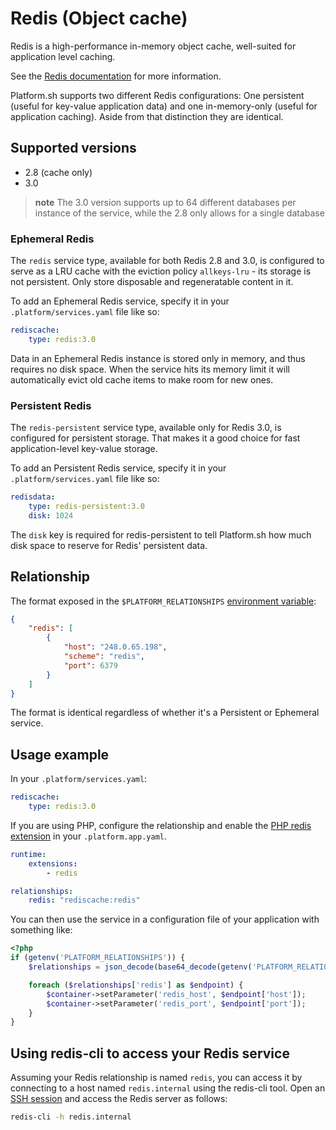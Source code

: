 # Redis (Object cache)

Redis is a high-performance in-memory object cache, well-suited for application level caching.

See the [Redis documentation](https://redis.io/documentation) for more information.

Platform.sh supports two different Redis configurations: One persistent (useful for key-value application data) and one in-memory-only (useful for application caching).  Aside from that distinction they are identical.

## Supported versions

* 2.8 (cache only)
* 3.0

> **note**
> The 3.0 version supports up to 64 different databases per instance of the service, while the 2.8 only allows for a single database

### Ephemeral Redis

The `redis` service type, available for both Redis 2.8 and 3.0, is configured to serve as a LRU cache with the eviction policy `allkeys-lru` - its storage is not persistent.  Only store disposable and regeneratable content in it.

To add an Ephemeral Redis service, specify it in your `.platform/services.yaml` file like so:

```yaml
rediscache:
    type: redis:3.0
```

Data in an Ephemeral Redis instance is stored only in memory, and thus requires no disk space.  When the service hits its memory limit it will automatically evict old cache items to make room for new ones.

### Persistent Redis

The `redis-persistent` service type, available only for Redis 3.0, is configured for persistent storage. That makes it a good choice for fast application-level key-value storage.

To add an Persistent Redis service, specify it in your `.platform/services.yaml` file like so:

```yaml
redisdata:
    type: redis-persistent:3.0
    disk: 1024
```

The `disk` key is required for redis-persistent to tell Platform.sh how much disk space to reserve for Redis' persistent data.

## Relationship

The format exposed in the ``$PLATFORM_RELATIONSHIPS`` [environment variable](/development/variables.md):

```json
{
    "redis": [
        {
            "host": "248.0.65.198",
            "scheme": "redis",
            "port": 6379
        }
    ]
}
```

The format is identical regardless of whether it's a Persistent or Ephemeral service.

## Usage example

In your ``.platform/services.yaml``:

```yaml
rediscache:
    type: redis:3.0
```

If you are using PHP, configure the relationship and enable the [PHP redis extension](/languages/php.md#php-extensions.md) in your `.platform.app.yaml`.

```yaml
runtime:
    extensions:
        - redis

relationships:
    redis: "rediscache:redis"
```

You can then use the service in a configuration file of your application with something like:

```php
<?php
if (getenv('PLATFORM_RELATIONSHIPS')) {
    $relationships = json_decode(base64_decode(getenv('PLATFORM_RELATIONSHIPS')), true);

    foreach ($relationships['redis'] as $endpoint) {
        $container->setParameter('redis_host', $endpoint['host']);
        $container->setParameter('redis_port', $endpoint['port']);
    }
}
```

## Using redis-cli to access your Redis service

Assuming your Redis relationship is named `redis`, you can access it by
connecting to a host named `redis.internal` using the redis-cli tool. Open an [SSH session](/development/ssh.md) and access the Redis server as follows:

```bash
redis-cli -h redis.internal
```
